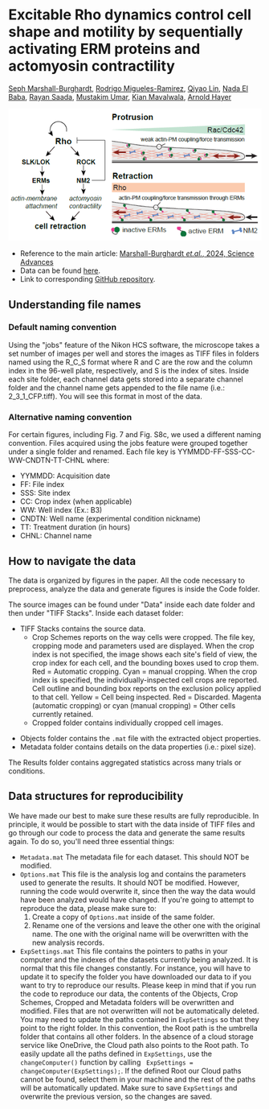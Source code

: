 # Excitable Rho dynamics control cell shape and motility by sequentially activating ERM proteins and actomyosin contractility
[Seph Marshall-Burghardt](https://orcid.org/0009-0000-7634-9768), [Rodrigo Migueles-Ramirez](https://orcid.org/0000-0002-6087-1348), [Qiyao Lin](https://orcid.org/0009-0003-6436-9237), [Nada El Baba](https://orcid.org/0000-0002-2658-8426), [Rayan Saada](), [Mustakim Umar](), [Kian Mavalwala](), [Arnold Hayer](https://orcid.org/0000-0001-7808-8880)

![](GraphicalAbstract.png)

- Reference to the main article: [Marshall-Burghardt *et.al.*, 2024, Science Advances]()
- Data can be found [here]().
- Link to corresponding [GitHub repository](https://github.com/HayerLab/Marshall-Burghardt-SciAdv2024).

## Understanding file names
### Default naming convention
Using the "jobs" feature of the Nikon HCS software, the microscope takes a set number of images per well and stores the images as TIFF files in folders named using the R_C_S format where R and C are the row and the column index in the 96-well plate, respectively, and S is the index of sites. Inside each site folder, each channel data gets stored into a separate channel folder and the channel name gets appended to the file name (i.e.: 2_3_1_CFP.tiff). You will see this format in most of the data.
### Alternative naming convention
For certain figures, including Fig. 7 and Fig. S8c, we used a different naming convention.  Files acquired using the jobs feature were grouped together under a single folder and renamed. 
Each file key is YYMMDD-FF-SSS-CC-WW-CNDTN-TT-CHNL where:
* YYMMDD: Acquisition date
* FF: File index
* SSS: Site index
* CC: Crop index (when applicable)
* WW: Well index (Ex.: B3)
* CNDTN: Well name (experimental condition nickname)
* TT: Treatment duration (in hours)
* CHNL: Channel name
## How to navigate the data
The data is organized by figures in the paper. All the code necessary to preprocess, analyze the data and generate figures is inside the Code folder. 

The source images can be found under "Data" inside each date folder and then under "TIFF Stacks".
Inside each dataset folder:
* TIFF Stacks contains the source data. 
	* Crop Schemes reports on the way cells were cropped. The file key, cropping mode and parameters used are displayed. 
	  When the crop index is not specified, the image shows each site's field of view, the crop index for each cell, and the bounding boxes used to crop them. Red = Automatic cropping. Cyan = manual cropping. 
	  When the crop index is specified, the individually-inspected cell crops are reported. Cell outline and bounding box reports on the exclusion policy applied to that cell. Yellow = Cell being inspected. Red = Discarded. Magenta (automatic cropping) or cyan (manual cropping) = Other cells currently retained.
	* Cropped folder contains individually cropped cell images.
- Objects folder contains the `.mat` file with the extracted object properties.
- Metadata folder contains details on the data properties (i.e.: pixel size).

The Results folder contains aggregated statistics across many trials or conditions.
## Data structures for reproducibility
We have made our best to make sure these results are fully reproducible. In principle, it would be possible to start with the data inside of TIFF files and go through our code to process the data and generate the same results again. 
To do so, you'll need three essential things:
- `Metadata.mat` The metadata file for each dataset. This should NOT be modified.
- `Options.mat` This file is the analysis log and contains the parameters used to generate the results. It should NOT be modified. However, running the code would overwrite it, since then the way the data would have been analyzed would have changed. If you're going to attempt to reproduce the data, please make sure to:
	1. Create a copy of `Options.mat` inside of the same folder.
	2. Rename one of the versions and leave the other one with the original name. The one with the original name will be overwritten with the new analysis records.
- `ExpSettings.mat` This file contains the pointers to paths in your computer and the indexes of the datasets currently being analyzed. It is normal that this file changes constantly. For instance, you will have to update it to specify the folder you have downloaded our data to if you want to try to reproduce our results.
Please keep in mind that if you run the code to reproduce our data, the contents of the Objects, Crop Schemes, Cropped and Metadata folders will be overwritten and modified. Files that are not overwritten will not be automatically deleted.
You may need to update the paths contained in `ExpSettings` so that they point to the right folder. In this convention, the Root path is the umbrella folder that contains all other folders. In the absence of a cloud storage service like OneDrive, the Cloud path also points to the Root path.
To easily update all the paths defined in `ExpSettings`, use the `changeComputer()` function by calling ` ExpSettings = changeComputer(ExpSettings);`. If the defined Root our Cloud paths cannot be found, select them in your machine and the rest of the paths will be automatically updated. Make sure to save `ExpSettings` and overwrite the previous version, so the changes are saved.




